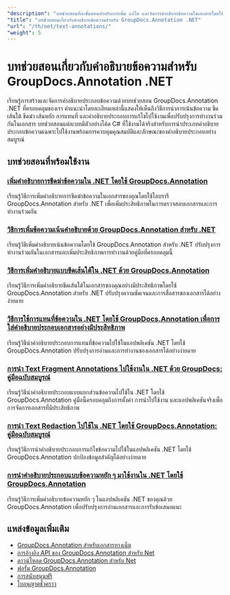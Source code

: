 ```yaml
---
"description": "บทช่วยสอนทีละขั้นตอนสำหรับการเพิ่ม แก้ไข และจัดการคำอธิบายข้อความในเอกสารโดยใช้ GroupDocs.Annotation สำหรับ .NET"
"title": "บทช่วยสอนเกี่ยวกับคำอธิบายข้อความสำหรับ GroupDocs.Annotation .NET"
"url": "/th/net/text-annotations/"
"weight": 5
---
```


# บทช่วยสอนเกี่ยวกับคำอธิบายข้อความสำหรับ GroupDocs.Annotation .NET

เรียนรู้การสร้างและจัดการคำอธิบายประกอบข้อความด้วยบทช่วยสอน GroupDocs.Annotation .NET ที่ครอบคลุมของเรา คำแนะนำโดยละเอียดเหล่านี้แสดงให้เห็นถึงวิธีการนำการเน้นข้อความ ขีดเส้นใต้ ขีดฆ่า เส้นหยัก การแทนที่ และคำอธิบายประกอบการแก้ไขไปใช้งานเพื่อปรับปรุงการทำงานร่วมกันในเอกสาร บทช่วยสอนแต่ละบทมีตัวอย่างโค้ด C# ที่ใช้งานได้จริงสำหรับการนำประเภทคำอธิบายประกอบข้อความเฉพาะไปใช้งานพร้อมการควบคุมคุณสมบัติและลักษณะของคำอธิบายประกอบอย่างสมบูรณ์

## บทช่วยสอนที่พร้อมใช้งาน

### [เพิ่มคำอธิบายการขีดฆ่าข้อความใน .NET โดยใช้ GroupDocs.Annotation](./add-text-strikeout-annotation-dotnet-groupdocs/)
เรียนรู้วิธีการเพิ่มคำอธิบายการขีดฆ่าข้อความในเอกสารของคุณโดยใช้ไลบรารี GroupDocs.Annotation สำหรับ .NET เพื่อเพิ่มประสิทธิภาพในการตรวจสอบเอกสารและการทำงานร่วมกัน

### [วิธีการเพิ่มข้อความเน้นคำอธิบายด้วย GroupDocs.Annotation สำหรับ .NET](./groupdocs-annotation-net-text-highlight/)
เรียนรู้วิธีเพิ่มคำอธิบายเน้นข้อความโดยใช้ GroupDocs.Annotation สำหรับ .NET ปรับปรุงการทำงานร่วมกันในเอกสารและเพิ่มประสิทธิภาพการทำงานด้วยคู่มือที่ครอบคลุมนี้

### [วิธีการเพิ่มคำอธิบายแบบขีดเส้นใต้ใน .NET ด้วย GroupDocs.Annotation](./add-underline-annotations-dotnet-groupdocs/)
เรียนรู้วิธีการเพิ่มคำอธิบายขีดเส้นใต้ในเอกสารของคุณอย่างมีประสิทธิภาพโดยใช้ GroupDocs.Annotation สำหรับ .NET ปรับปรุงความชัดเจนและการสื่อสารของเอกสารได้อย่างง่ายดาย

### [วิธีการใช้การแทนที่ข้อความใน .NET โดยใช้ GroupDocs.Annotation เพื่อการใส่คำอธิบายประกอบเอกสารอย่างมีประสิทธิภาพ](./implement-text-replacement-net-groupdocs-annotation/)
เรียนรู้วิธีนำคำอธิบายประกอบการแทนที่ข้อความไปใช้ในแอปพลิเคชัน .NET โดยใช้ GroupDocs.Annotation ปรับปรุงการอ่านและการทำงานของเอกสารได้อย่างง่ายดาย

### [การนำ Text Fragment Annotations ไปใช้งานใน .NET ด้วย GroupDocs: คู่มือฉบับสมบูรณ์](./implement-text-fragment-annotations-net-groupdocs/)
เรียนรู้วิธีนำคำอธิบายประกอบแบบแยกส่วนข้อความไปใช้ใน .NET โดยใช้ GroupDocs.Annotation คู่มือนี้ครอบคลุมถึงการตั้งค่า การนำไปใช้งาน และแอปพลิเคชันจริงเพื่อการจัดการเอกสารที่มีประสิทธิภาพ

### [การนำ Text Redaction ไปใช้ใน .NET โดยใช้ GroupDocs.Annotation: คู่มือฉบับสมบูรณ์](./implement-text-redaction-dotnet-groupdocs-annotation/)
เรียนรู้วิธีการนำคำอธิบายประกอบการแก้ไขข้อความไปใช้ในแอปพลิเคชัน .NET โดยใช้ GroupDocs.Annotation ปกป้องข้อมูลสำคัญได้อย่างง่ายดาย

### [การนำคำอธิบายประกอบแบบข้อความหยัก ๆ มาใช้งานใน .NET โดยใช้ GroupDocs.Annotation](./implement-squiggly-annotations-net-groupdocs/)
เรียนรู้วิธีการเพิ่มคำอธิบายข้อความหยัก ๆ ในแอปพลิเคชัน .NET ของคุณด้วย GroupDocs.Annotation เพื่อปรับปรุงการอ่านเอกสารและการรับข้อเสนอแนะ

## แหล่งข้อมูลเพิ่มเติม

- [GroupDocs.Annotation สำหรับเอกสารทางเน็ต](https://docs.groupdocs.com/annotation/net/)
- [การอ้างอิง API ของ GroupDocs.Annotation สำหรับ Net](https://reference.groupdocs.com/annotation/net/)
- [ดาวน์โหลด GroupDocs.Annotation สำหรับ Net](https://releases.groupdocs.com/annotation/net/)
- [ฟอรั่ม GroupDocs.Annotation](https://forum.groupdocs.com/c/annotation)
- [การสนับสนุนฟรี](https://forum.groupdocs.com/)
- [ใบอนุญาตชั่วคราว](https://purchase.groupdocs.com/temporary-license/)